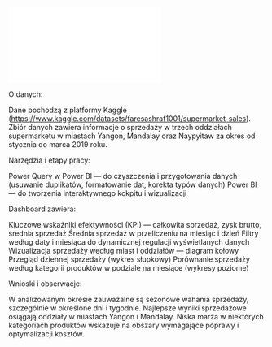 ![Projekt przedstawia interaktywny dashboard do analizy sprzedaży w trzech oddziałach supermarketu za pierwszy kwartał 2019 roku. Celem jest wizualizacja kluczowych wskaźników, identyfikacja trendów oraz wsparcie w podejmowaniu decyzji biznesowych.](image.pgn)

O danych:

Dane pochodzą z platformy Kaggle (https://www.kaggle.com/datasets/faresashraf1001/supermarket-sales). Zbiór danych zawiera informacje o sprzedaży w trzech oddziałach supermarketu w miastach Yangon, Mandalay oraz Naypyitaw za okres od stycznia do marca 2019 roku.

Narzędzia i etapy pracy:

Power Query w Power BI — do czyszczenia i przygotowania danych (usuwanie duplikatów, formatowanie dat, korekta typów danych) Power BI — do tworzenia interaktywnego kokpitu i wizualizacji

Dashboard zawiera:

Kluczowe wskaźniki efektywności (KPI) — całkowita sprzedaż, zysk brutto, średnia sprzedaż Średnia sprzedaż w przeliczeniu na miesiąc i dzień Filtry według daty i miesiąca do dynamicznej regulacji wyświetlanych danych Wizualizacja sprzedaży według miast i oddziałów — diagram kołowy Przegląd dziennej sprzedaży (wykres słupkowy) Porównanie sprzedaży według kategorii produktów w podziale na miesiące (wykresy poziome)

Wnioski i obserwacje:

W analizowanym okresie zauważalne są sezonowe wahania sprzedaży, szczególnie w określone dni i tygodnie. Najlepsze wyniki sprzedażowe osiągają oddziały w miastach Yangon i Mandalay. Niska marża w niektórych kategoriach produktów wskazuje na obszary wymagające poprawy i optymalizacji kosztów.
